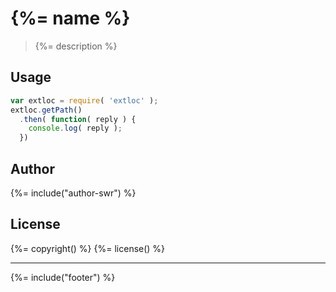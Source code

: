 # {%= name %}

> {%= description %}

## Usage

```js
var extloc = require( 'extloc' );
extloc.getPath()
  .then( function( reply ) {
    console.log( reply );
  })
```

## Author
{%= include("author-swr") %}

## License
{%= copyright() %}
{%= license() %}

***

{%= include("footer") %}
